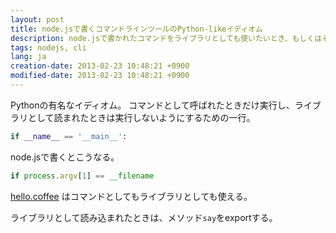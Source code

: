 ```yaml
---
layout: post
title: node.jsで書くコマンドラインツールのPython-likeイディオム
description: node.jsで書かれたコマンドをライブラリとしても使いたいとき、もしくはその逆のときに使える
tags: nodejs, cli
lang: ja
creation-date: 2013-02-23 10:48:21 +0900
modified-date: 2013-02-23 10:48:21 +0900
---
```

Pythonの有名なイディオム。
コマンドとして呼ばれたときだけ実行し、ライブラリとして読まれたときは実行しないようにするための一行。

```python
if __name__ == '__main__':
```

node.jsで書くとこうなる。

```javascript
if process.argv[1] == __filename
```

[hello.coffee](https://gist.github.com/tmtk75/5010128) はコマンドとしてもライブラリとしても使える。
<script src="https://gist.github.com/tmtk75/5010128.js"></script>

ライブラリとして読み込まれたときは、メソッド`say`をexportする。
<script src="https://gist.github.com/tmtk75/5010132.js"></script>
